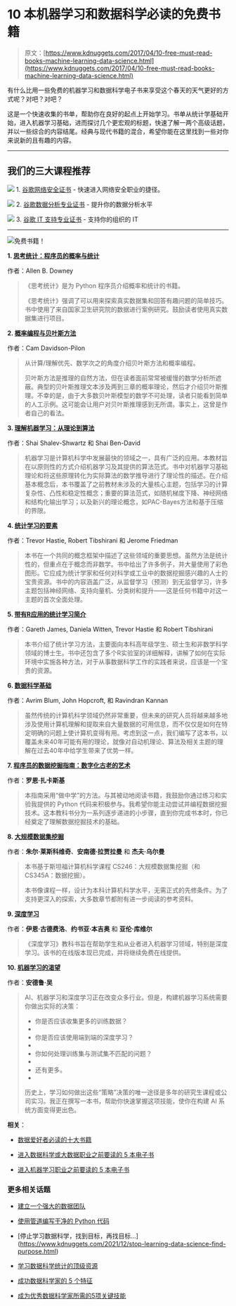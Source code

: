 # 10 本机器学习和数据科学必读的免费书籍

> 原文：[https://www.kdnuggets.com/2017/04/10-free-must-read-books-machine-learning-data-science.html](https://www.kdnuggets.com/2017/04/10-free-must-read-books-machine-learning-data-science.html)

有什么比用一些免费的机器学习和数据科学电子书来享受这个春天的天气更好的方式呢？对吧？对吧？

这是一个快速收集的书单，帮助你在良好的起点上开始学习。书单从统计学基础开始，进入机器学习基础，进而探讨几个更宏观的标题，快速了解一两个高级话题，并以一些综合的内容结尾。经典与现代书籍的混合，希望你能在这里找到一些对你来说新的且有趣的内容。

* * *

## 我们的三大课程推荐

![](../Images/0244c01ba9267c002ef39d4907e0b8fb.png) 1\. [谷歌网络安全证书](https://www.kdnuggets.com/google-cybersecurity) - 快速进入网络安全职业的捷径。

![](../Images/e225c49c3c91745821c8c0368bf04711.png) 2\. [谷歌数据分析专业证书](https://www.kdnuggets.com/google-data-analytics) - 提升你的数据分析水平

![](../Images/0244c01ba9267c002ef39d4907e0b8fb.png) 3\. [谷歌 IT 支持专业证书](https://www.kdnuggets.com/google-itsupport) - 支持你的组织的 IT

* * *

![免费书籍！](../Images/daaaa35cb07263fa738d353747ec317b.png)

**1\. [思考统计：程序员的概率与统计](http://www.greenteapress.com/thinkstats/)**

作者：Allen B. Downey

> 《思考统计》是为 Python 程序员介绍概率和统计的书籍。
> 
> 《思考统计》强调了可以用来探索真实数据集和回答有趣问题的简单技巧。书中使用了来自国家卫生研究院的数据进行案例研究。鼓励读者使用真实数据集进行项目。

**2\. [概率编程与贝叶斯方法](http://camdavidsonpilon.github.io/Probabilistic-Programming-and-Bayesian-Methods-for-Hackers/)**

作者：Cam Davidson-Pilon

> 从计算/理解优先、数学次之的角度介绍贝叶斯方法和概率编程。
> 
> 贝叶斯方法是推理的自然方法，但在读者面前常常被缓慢的数学分析所遮蔽。典型的贝叶斯推理文本涉及两到三章的概率理论，然后才介绍贝叶斯推理。不幸的是，由于大多数贝叶斯模型的数学不可处理，读者只能看到简单的人工示例。这可能会让用户对贝叶斯推理感到无所谓。事实上，这曾是作者自己的看法。

**3\. [理解机器学习：从理论到算法](http://www.cs.huji.ac.il/~shais/UnderstandingMachineLearning/)**

作者：Shai Shalev-Shwartz 和 Shai Ben-David

> 机器学习是计算机科学中发展最快的领域之一，具有广泛的应用。本教材旨在以原则性的方式介绍机器学习及其提供的算法范式。书中对机器学习基础理论和将这些原理转化为实际算法的数学推导进行了理论性的描述。在介绍基本概念后，本书覆盖了之前教材未涉及的大量核心主题，包括学习的计算复杂性、凸性和稳定性概念；重要的算法范式，如随机梯度下降、神经网络和结构化输出学习；以及新兴的理论概念，如PAC-Bayes方法和基于压缩的界限。

**4\. [统计学习的要素](http://statweb.stanford.edu/~tibs/ElemStatLearn/printings/ESLII_print10.pdf)**

作者：Trevor Hastie, Robert Tibshirani 和 Jerome Friedman

> 本书在一个共同的概念框架中描述了这些领域的重要思想。虽然方法是统计性的，但重点在于概念而非数学。书中给出了许多例子，并大量使用了彩色图形。它应成为统计学家和任何对科学或工业中的数据挖掘感兴趣的人士的宝贵资源。书中的内容涵盖广泛，从监督学习（预测）到无监督学习，许多主题包括神经网络、支持向量机、分类树和提升——这是任何书籍中对这一主题的首次全面处理。

**5\. [带有R应用的统计学习简介](http://www-bcf.usc.edu/~gareth/ISL/)**

作者：Gareth James, Daniela Witten, Trevor Hastie 和 Robert Tibshirani

> 本书介绍了统计学习方法，主要面向本科高年级学生、硕士生和非数学科学领域的博士生。书中还包含了多个R实验室的详细解释，讲解了如何在实际环境中实施各种方法，对于从事数据科学工作的实践者来说，应该是一个宝贵的资源。

**6\. [数据科学基础](https://www.cs.cornell.edu/jeh/book.pdf)**

作者：Avrim Blum, John Hopcroft, 和 Ravindran Kannan

> 虽然传统的计算机科学领域仍然非常重要，但未来的研究人员将越来越多地涉及使用计算机理解和提取来自大量数据的可用信息，而不仅仅是如何在特定明确的问题上使计算机变得有用。考虑到这一点，我们编写了这本书，以覆盖未来40年可能有用的理论，就像对自动机理论、算法及相关主题的理解在过去40年中给学生带来了优势一样。

**7\. [程序员的数据挖掘指南：数字化古老的艺术](http://guidetodatamining.com/)**

作者：**罗恩·扎卡斯基**

> 本指南采用“做中学”的方法。与其被动地阅读书籍，我鼓励你通过练习和实验我提供的 Python 代码来积极参与。我希望你能主动尝试并编程数据挖掘技术。这本教科书分为一系列逐步递进的小步骤，直到你完成书本时，你已经奠定了理解数据挖掘技术的基础。

**8\. [大规模数据集挖掘](http://mmds.org/)**

作者：**朱尔·莱斯科维奇**、**安南德·拉贾拉曼** 和 **杰夫·乌尔曼**

> 本书基于斯坦福计算机科学课程 CS246：大规模数据集挖掘（和 CS345A：数据挖掘）。
> 
> 本书像课程一样，设计为本科计算机科学水平，无需正式的先修条件。为了支持更深入的探索，大多数章节都附有进一步阅读的参考资料。

**9\. [深度学习](http://www.deeplearningbook.org/)**

作者：**伊恩·古德费洛**、**约书亚·本吉奥** 和 **亚伦·库维尔**

> 《深度学习》教科书旨在帮助学生和从业者进入机器学习领域，特别是深度学习。该书的在线版本现已完成，并将继续免费在线提供。

**10\. [机器学习的渴望](http://www.mlyearning.org/)**

作者：**安德鲁·吴**

> AI、机器学习和深度学习正在改变众多行业。但是，构建机器学习系统需要你做出实际的决策：
> 
> +   你是否应该收集更多的训练数据？
> +   
> +   你是否应该使用端到端的深度学习？
> +   
> +   你如何处理训练集与测试集不匹配的问题？
> +   
> +   还有更多。
> +   
> 历史上，学习如何做出这些“策略”决策的唯一途径是多年的研究生课程或公司实习。我正在撰写一本书，帮助你快速掌握这项技能，使你在构建 AI 系统方面变得更出色。

**相关**：

+   [数据爱好者必读的十大书籍](/2016/04/top-10-essential-books-data-enthusiast.html)

+   [进入数据科学或大数据职业之前要读的 5 本电子书](/2016/08/simplilearn-5-free-ebooks-data-science-big-data.html)

+   [进入机器学习职业之前要读的 5 本电子书](/2016/10/5-free-ebooks-machine-learning-career.html)

### 更多相关话题

+   [建立一个强大的数据团队](https://www.kdnuggets.com/2021/12/build-solid-data-team.html)

+   [使用管道编写干净的 Python 代码](https://www.kdnuggets.com/2021/12/write-clean-python-code-pipes.html)

+   [停止学习数据科学，找到目标，再找目标...] (https://www.kdnuggets.com/2021/12/stop-learning-data-science-find-purpose.html)

+   [学习数据科学统计的顶级资源](https://www.kdnuggets.com/2021/12/springboard-top-resources-learn-data-science-statistics.html)

+   [成功数据科学家的 5 个特征](https://www.kdnuggets.com/2021/12/5-characteristics-successful-data-scientist.html)

+   [成为优秀数据科学家所需的5项关键技能](https://www.kdnuggets.com/2021/12/5-key-skills-needed-become-great-data-scientist.html)
